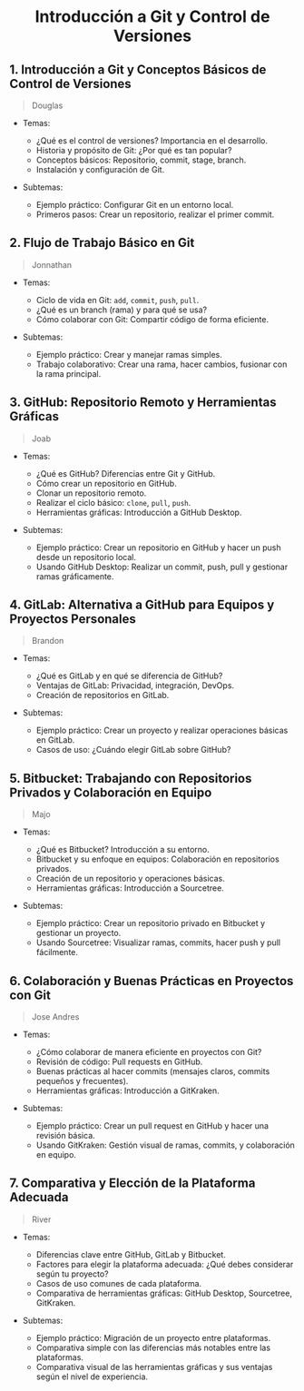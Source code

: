 **<h1 align="center">Introducción a Git y Control de Versiones</h1>**

## 1. Introducción a Git y Conceptos Básicos de Control de Versiones

> Douglas

* Temas:
    * ¿Qué es el control de versiones? Importancia en el desarrollo.
    * Historia y propósito de Git: ¿Por qué es tan popular?
    * Conceptos básicos: Repositorio, commit, stage, branch.
    * Instalación y configuración de Git.

* Subtemas:
    * Ejemplo práctico: Configurar Git en un entorno local.
    * Primeros pasos: Crear un repositorio, realizar el primer commit.

## 2. Flujo de Trabajo Básico en Git

> Jonnathan

* Temas:
    * Ciclo de vida en Git: `add`, `commit`, `push`, `pull`.
    * ¿Qué es un branch (rama) y para qué se usa?
    * Cómo colaborar con Git: Compartir código de forma eficiente.

* Subtemas:
    * Ejemplo práctico: Crear y manejar ramas simples.
    * Trabajo colaborativo: Crear una rama, hacer cambios, fusionar con la rama principal.

## 3. GitHub: Repositorio Remoto y Herramientas Gráficas

> Joab

* Temas:
    * ¿Qué es GitHub? Diferencias entre Git y GitHub.
    * Cómo crear un repositorio en GitHub.
    * Clonar un repositorio remoto.
    * Realizar el ciclo básico: `clone`, `pull`, `push`.
    * Herramientas gráficas: Introducción a GitHub Desktop.

* Subtemas:
    * Ejemplo práctico: Crear un repositorio en GitHub y hacer un push desde un repositorio local.
    * Usando GitHub Desktop: Realizar un commit, push, pull y gestionar ramas gráficamente.

## 4. GitLab: Alternativa a GitHub para Equipos y Proyectos Personales

> Brandon

* Temas:
    * ¿Qué es GitLab y en qué se diferencia de GitHub?
    * Ventajas de GitLab: Privacidad, integración, DevOps.
    * Creación de repositorios en GitLab.

* Subtemas:
    * Ejemplo práctico: Crear un proyecto y realizar operaciones básicas en GitLab.
    * Casos de uso: ¿Cuándo elegir GitLab sobre GitHub?

## 5. Bitbucket: Trabajando con Repositorios Privados y Colaboración en Equipo

> Majo

* Temas:
    * ¿Qué es Bitbucket? Introducción a su entorno.
    * Bitbucket y su enfoque en equipos: Colaboración en repositorios privados.
    * Creación de un repositorio y operaciones básicas.
    * Herramientas gráficas: Introducción a Sourcetree.

* Subtemas:
    * Ejemplo práctico: Crear un repositorio privado en Bitbucket y gestionar un proyecto.
    * Usando Sourcetree: Visualizar ramas, commits, hacer push y pull fácilmente.

## 6. Colaboración y Buenas Prácticas en Proyectos con Git

> Jose Andres

* Temas:
    * ¿Cómo colaborar de manera eficiente en proyectos con Git?
    * Revisión de código: Pull requests en GitHub.
    * Buenas prácticas al hacer commits (mensajes claros, commits pequeños y frecuentes).
    * Herramientas gráficas: Introducción a GitKraken.

* Subtemas:
    * Ejemplo práctico: Crear un pull request en GitHub y hacer una revisión básica.
    * Usando GitKraken: Gestión visual de ramas, commits, y colaboración en equipo.

## 7. Comparativa y Elección de la Plataforma Adecuada

> River

* Temas:
    * Diferencias clave entre GitHub, GitLab y Bitbucket.
    * Factores para elegir la plataforma adecuada: ¿Qué debes considerar según tu proyecto?
    * Casos de uso comunes de cada plataforma.
    * Comparativa de herramientas gráficas: GitHub Desktop, Sourcetree, GitKraken.

* Subtemas:
    * Ejemplo práctico: Migración de un proyecto entre plataformas.
    * Comparativa simple con las diferencias más notables entre las plataformas.
    * Comparativa visual de las herramientas gráficas y sus ventajas según el nivel de experiencia.